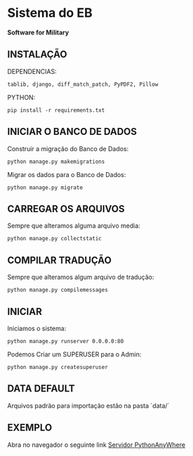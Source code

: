 # Sistema do EB
**Software for Military**

INSTALAÇÃO
----------
DEPENDENCIAS:

    tablib, django, diff_match_patch, PyPDF2, Pillow

PYTHON:

    pip install -r requirements.txt

INICIAR O BANCO DE DADOS
------------------------
Construir a migração do Banco de Dados:

    python manage.py makemigrations

Migrar os dados para o Banco de Dados:

    python manage.py migrate

CARREGAR OS ARQUIVOS
--------------------
Sempre que alteramos alguma arquivo media:

    python manage.py collectstatic

COMPILAR TRADUÇÃO
-----------------
Sempre que alteramos algum arquivo de tradução:

    python manage.py compilemessages

INICIAR
-------
Iniciamos o sistema:

    python manage.py runserver 0.0.0.0:80

Podemos Criar um SUPERUSER para o Admin:

    python manage.py createsuperuser

DATA DEFAULT
------------
Arquivos padrão para importação estão na pasta ´data/´

EXEMPLO
-------
Abra no navegador o seguinte link [Servidor PythonAnyWhere](http://teofanesp12.pythonanywhere.com)